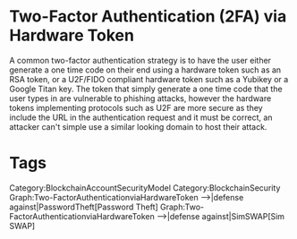 # Two-Factor Authentication (2FA) via Hardware Token

A common two-factor authentication strategy is to have the user either generate a one time code on their end using a hardware token such as an RSA token, or a U2F/FIDO compliant hardware token such as a Yubikey or a Google Titan key. The token that simply generate a one time code that the user types in are vulnerable to phishing attacks, however the hardware tokens implementing protocols such as U2F are more secure as they include the URL in the authentication request and it must be correct, an attacker can't simple use a similar looking domain to host their attack.

# Tags

Category:BlockchainAccountSecurityModel
Category:BlockchainSecurity
Graph:Two-FactorAuthenticationviaHardwareToken -->|defense against|PasswordTheft[Password Theft]
Graph:Two-FactorAuthenticationviaHardwareToken -->|defense against|SimSWAP[Sim SWAP]
